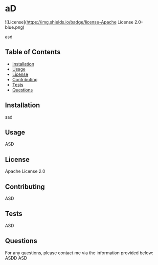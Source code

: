 # aD
![License](https://img.shields.io/badge/license-Apache License 2.0-blue.png)

asd
## Table of Contents
- [Installation](#installation)
- [Usage](#usage)
- [License](#license)
- [Contributing](#contributing)
- [Tests](#tests)
- [Questions](#questions)

## Installation

sad

## Usage
ASD

## License
Apache License 2.0

## Contributing
ASD

## Tests
ASD

## Questions
For any questions, please contact me via the information provided below:
ASDD
ASD

